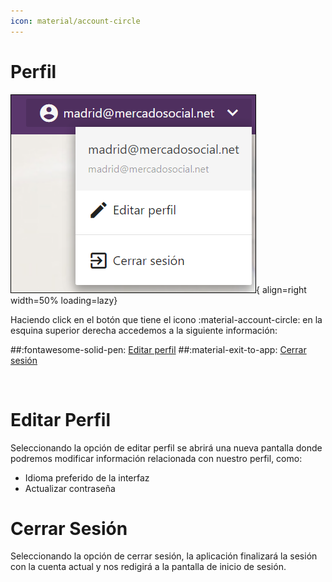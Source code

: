 ```yaml
---
icon: material/account-circle
---
```


# Perfil
![Editar perfil](../assets/editar_perfil.png){ align=right width=50% loading=lazy} 

Haciendo click en el botón que tiene el icono :material-account-circle: en la esquina superior derecha accedemos a la siguiente información:

##:fontawesome-solid-pen: [Editar perfil](#editar-perfil_1)
##:material-exit-to-app: [Cerrar sesión](#cerrar-sesion_1)

<br>

# Editar Perfil
Seleccionando la opción de editar perfil se abrirá una nueva pantalla donde podremos modificar información relacionada con nuestro perfil, como:
- Idioma preferido de la interfaz
- Actualizar contraseña


# Cerrar Sesión
Seleccionando la opción de cerrar sesión, la aplicación finalizará la sesión con la cuenta actual y nos redigirá a la pantalla de inicio de sesión.
